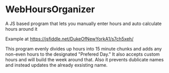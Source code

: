 # WebHoursOrganizer
A JS based program that lets you manually enter hours and auto calculate hours around it

Example at https://jsfiddle.net/DukeOfNewYorkA1/s7ch5xeh/

This program evenly divides up hours into 15 minute chunks and adds any non-even hours to the designated "Prefered Day." It also accepts custom hours and will build the week around that. Also it prevents dublicate names and instead updates the already exsisting name.
